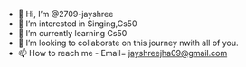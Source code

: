 - 👋 Hi, I’m @2709-jayshree
- 👀 I’m interested in Singing,Cs50
- 🌱 I’m currently learning Cs50
- 💞️ I’m looking to collaborate on this journey nwith all of you.
- 📫 How to reach me - Email= jayshreejha09@gmail.com

<!---
2709-j/2709-j is a ✨ special ✨ repository because its `README.md` (this file) appears on your GitHub profile.
You can click the Preview link to take a look at your changes.
--->
